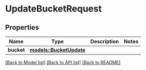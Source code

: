 # UpdateBucketRequest

## Properties

Name | Type | Description | Notes
------------ | ------------- | ------------- | -------------
**bucket** | [**models::BucketUpdate**](BucketUpdate.md) |  | 

[[Back to Model list]](../README.md#documentation-for-models) [[Back to API list]](../README.md#documentation-for-api-endpoints) [[Back to README]](../README.md)


